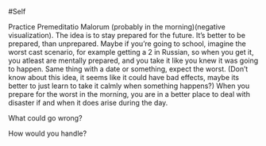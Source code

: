#Self 

Practice Premeditatio Malorum (probably in the morning)(negative visualization). The idea is to stay prepared for the future. It’s better to be prepared, than unprepared. Maybe if you’re going to school, imagine the worst cast scenario, for example getting a 2 in Russian, so when you get it, you atleast are mentally prepared, and you take it like you knew it was going to happen. Same thing with a date or something, expect the worst. (Don’t know about this idea, it seems like it could have bad effects, maybe its better to just learn to take it calmly when something happens?) When you prepare for the worst in the morning, you are in a better place to deal with disaster if and when it does arise during the day.

What could go wrong?

How would you handle?